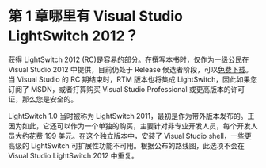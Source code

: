 # 第 1 章哪里有 Visual Studio LightSwitch 2012？

获得 LightSwitch 2012 (RC)是容易的部分。在撰写本书时，仅作为一级公民在 Visual Studio 2012 中提供，目前仍处于 Release 候选者阶段，可以[免费下载](http://www.microsoft.com/visualstudio/11/en-us/downloads#professional)。当 Visual Studio 的 RC 期结束时，RTM 版本也将集成 LightSwitch，因此如果您订阅了 MSDN，或者打算购买 Visual Studio Professional 或更高版本的许可证，那么您是安全的。

LightSwitch 1.0 当时被称为 LightSwitch 2011，最初是作为带外版本发布的。正因为如此，它还可以作为一个单独的购买，主要针对非专业开发人员，每个开发人员大约花费 199 美元。在这个独立版本中，安装了 Visual Studio shell，一些更高级的 LightSwitch 可扩展性功能不可用。根据公布的路线图，此选项不会在 Visual Studio LightSwitch 2012 中重复。